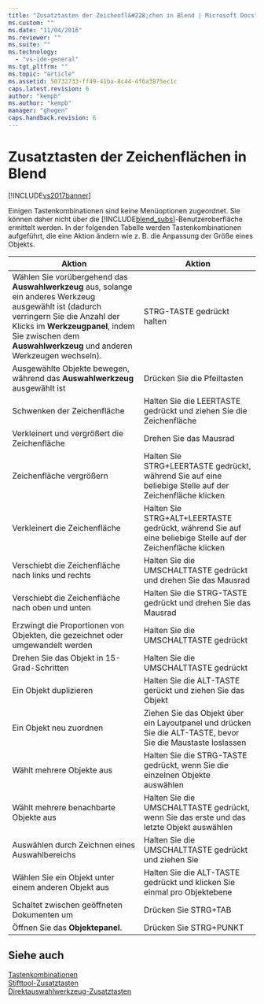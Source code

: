 ```yaml
---
title: "Zusatztasten der Zeichenfl&#228;chen in Blend | Microsoft Docs"
ms.custom: ""
ms.date: "11/04/2016"
ms.reviewer: ""
ms.suite: ""
ms.technology: 
  - "vs-ide-general"
ms.tgt_pltfrm: ""
ms.topic: "article"
ms.assetid: 50732733-ff49-41ba-8c44-4f6a3875ec1c
caps.latest.revision: 6
author: "kempb"
ms.author: "kempb"
manager: "ghogen"
caps.handback.revision: 6
---
```

# Zusatztasten der Zeichenfl&#228;chen in Blend
[!INCLUDE[vs2017banner](../code-quality/includes/vs2017banner.md)]

Einigen Tastenkombinationen sind keine Menüoptionen zugeordnet. Sie können daher nicht über die [!INCLUDE[blend_subs](../debugger/includes/blend_subs_md.md)]\-Benutzeroberfläche ermittelt werden.  In der folgenden Tabelle werden Tastenkombinationen aufgeführt, die eine Aktion ändern wie z. B. die Anpassung der Größe eines Objekts.  
  
|Aktion|Aktion|  
|------------|------------|  
|Wählen Sie vorübergehend das **Auswahlwerkzeug** aus, solange ein anderes Werkzeug ausgewählt ist \(dadurch verringern Sie die Anzahl der Klicks im **Werkzeugpanel**, indem Sie zwischen dem **Auswahlwerkzeug** und anderen Werkzeugen wechseln\).|STRG\-TASTE gedrückt halten|  
|Ausgewählte Objekte bewegen, während das **Auswahlwerkzeug** ausgewählt ist|Drücken Sie die Pfeiltasten|  
|Schwenken der Zeichenfläche|Halten Sie die LEERTASTE gedrückt und ziehen Sie die Zeichenfläche|  
|Verkleinert und vergrößert die Zeichenfläche|Drehen Sie das Mausrad|  
|Zeichenfläche vergrößern|Halten Sie STRG\+LEERTASTE gedrückt, während Sie auf eine beliebige Stelle auf der Zeichenfläche klicken|  
|Verkleinert die Zeichenfläche|Halten Sie STRG\+ALT\+LEERTASTE gedrückt, während Sie auf eine beliebige Stelle auf der Zeichenfläche klicken|  
|Verschiebt die Zeichenfläche nach links und rechts|Halten Sie die UMSCHALTTASTE gedrückt und drehen Sie das Mausrad|  
|Verschiebt die Zeichenfläche nach oben und unten|Halten Sie die STRG\-TASTE gedrückt und drehen Sie das Mausrad|  
|Erzwingt die Proportionen von Objekten, die gezeichnet oder umgewandelt werden|Halten Sie die UMSCHALTTASTE gedrückt|  
|Drehen Sie das Objekt in 15\-Grad\-Schritten|Halten Sie die UMSCHALTTASTE gedrückt|  
|Ein Objekt duplizieren|Halten Sie die ALT\-TASTE gerückt und ziehen Sie das Objekt|  
|Ein Objekt neu zuordnen|Ziehen Sie das Objekt über ein Layoutpanel und drücken Sie die ALT\-TASTE, bevor Sie die Maustaste loslassen|  
|Wählt mehrere Objekte aus|Halten Sie die STRG\-TASTE gedrückt, wenn Sie die einzelnen Objekte auswählen|  
|Wählt mehrere benachbarte Objekte aus|Halten Sie die UMSCHALTTASTE gedrückt, wenn Sie das erste und das letzte Objekt auswählen|  
|Auswählen durch Zeichnen eines Auswahlbereichs|Halten Sie die UMSCHALTTASTE gedrückt und ziehen Sie|  
|Wählen Sie ein Objekt unter einem anderen Objekt aus|Halten Sie die ALT\-TASTE gedrückt und klicken Sie einmal pro Objektebene|  
|Schaltet zwischen geöffneten Dokumenten um|Drücken Sie STRG\+TAB|  
|Öffnen Sie das **Objektepanel**.|Drücken Sie STRG\+PUNKT|  
  
## Siehe auch  
 [Tastenkombinationen](../designers/keyboard-shortcuts-in-blend.md)   
 [Stifttool\-Zusatztasten](../designers/pen-tool-modifier-keys-in-blend.md)   
 [Direktauswahlwerkzeug\-Zusatztasten](../designers/direct-selection-tool-modifier-keys-in-blend.md)